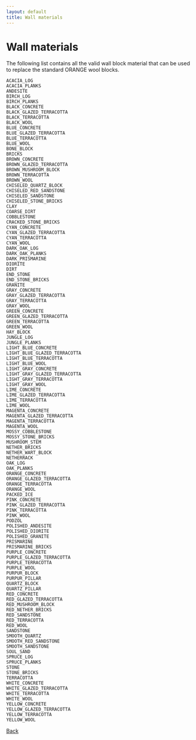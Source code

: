 ```yaml
---
layout: default
title: Wall materials
---
```


# Wall materials

The following list contains all the valid wall block material that can be used to replace the standard ORANGE wool blocks.

    ACACIA_LOG
    ACACIA_PLANKS
    ANDESITE
    BIRCH_LOG
    BIRCH_PLANKS
    BLACK_CONCRETE
    BLACK_GLAZED_TERRACOTTA
    BLACK_TERRACOTTA
    BLACK_WOOL
    BLUE_CONCRETE
    BLUE_GLAZED_TERRACOTTA
    BLUE_TERRACOTTA
    BLUE_WOOL
    BONE_BLOCK
    BRICKS
    BROWN_CONCRETE
    BROWN_GLAZED_TERRACOTTA
    BROWN_MUSHROOM_BLOCK
    BROWN_TERRACOTTA
    BROWN_WOOL
    CHISELED_QUARTZ_BLOCK
    CHISELED_RED_SANDSTONE
    CHISELED_SANDSTONE
    CHISELED_STONE_BRICKS
    CLAY
    COARSE_DIRT
    COBBLESTONE
    CRACKED_STONE_BRICKS
    CYAN_CONCRETE
    CYAN_GLAZED_TERRACOTTA
    CYAN_TERRACOTTA
    CYAN_WOOL
    DARK_OAK_LOG
    DARK_OAK_PLANKS
    DARK_PRISMARINE
    DIORITE
    DIRT
    END_STONE
    END_STONE_BRICKS
    GRANITE
    GRAY_CONCRETE
    GRAY_GLAZED_TERRACOTTA
    GRAY_TERRACOTTA
    GRAY_WOOL
    GREEN_CONCRETE
    GREEN_GLAZED_TERRACOTTA
    GREEN_TERRACOTTA
    GREEN_WOOL
    HAY_BLOCK
    JUNGLE_LOG
    JUNGLE_PLANKS
    LIGHT_BLUE_CONCRETE
    LIGHT_BLUE_GLAZED_TERRACOTTA
    LIGHT_BLUE_TERRACOTTA
    LIGHT_BLUE_WOOL
    LIGHT_GRAY_CONCRETE
    LIGHT_GRAY_GLAZED_TERRACOTTA
    LIGHT_GRAY_TERRACOTTA
    LIGHT_GRAY_WOOL
    LIME_CONCRETE
    LIME_GLAZED_TERRACOTTA
    LIME_TERRACOTTA
    LIME_WOOL
    MAGENTA_CONCRETE
    MAGENTA_GLAZED_TERRACOTTA
    MAGENTA_TERRACOTTA
    MAGENTA_WOOL
    MOSSY_COBBLESTONE
    MOSSY_STONE_BRICKS
    MUSHROOM_STEM
    NETHER_BRICKS
    NETHER_WART_BLOCK
    NETHERRACK
    OAK_LOG
    OAK_PLANKS
    ORANGE_CONCRETE
    ORANGE_GLAZED_TERRACOTTA
    ORANGE_TERRACOTTA
    ORANGE_WOOL
    PACKED_ICE
    PINK_CONCRETE
    PINK_GLAZED_TERRACOTTA
    PINK_TERRACOTTA
    PINK_WOOL
    PODZOL
    POLISHED_ANDESITE
    POLISHED_DIORITE
    POLISHED_GRANITE
    PRISMARINE
    PRISMARINE_BRICKS
    PURPLE_CONCRETE
    PURPLE_GLAZED_TERRACOTTA
    PURPLE_TERRACOTTA
    PURPLE_WOOL
    PURPUR_BLOCK
    PURPUR_PILLAR
    QUARTZ_BLOCK
    QUARTZ_PILLAR
    RED_CONCRETE
    RED_GLAZED_TERRACOTTA
    RED_MUSHROOM_BLOCK
    RED_NETHER_BRICKS
    RED_SANDSTONE
    RED_TERRACOTTA
    RED_WOOL
    SANDSTONE
    SMOOTH_QUARTZ
    SMOOTH_RED_SANDSTONE
    SMOOTH_SANDSTONE
    SOUL_SAND
    SPRUCE_LOG
    SPRUCE_PLANKS
    STONE
    STONE_BRICKS
    TERRACOTTA
    WHITE_CONCRETE
    WHITE_GLAZED_TERRACOTTA
    WHITE_TERRACOTTA
    WHITE_WOOL
    YELLOW_CONCRETE
    YELLOW_GLAZED_TERRACOTTA
    YELLOW_TERRACOTTA
    YELLOW_WOOL

[Back](javascript:history.back();)
